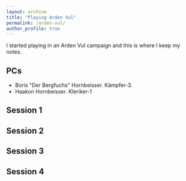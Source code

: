 ```yaml
---
layout: archive
title: "Playing Arden Vul"
permalink: /arden-vul/
author_profile: true
---
```


I started playing in an Arden Vul campaign and this is where I keep my notes.


## PCs

- Boris "Der Bergfuchs" Hornbeisser. Kämpfer-3.
- Haakon Hornbeisser. Kleriker-1

## Session 1


## Session 2

## Session 3

## Session 4

